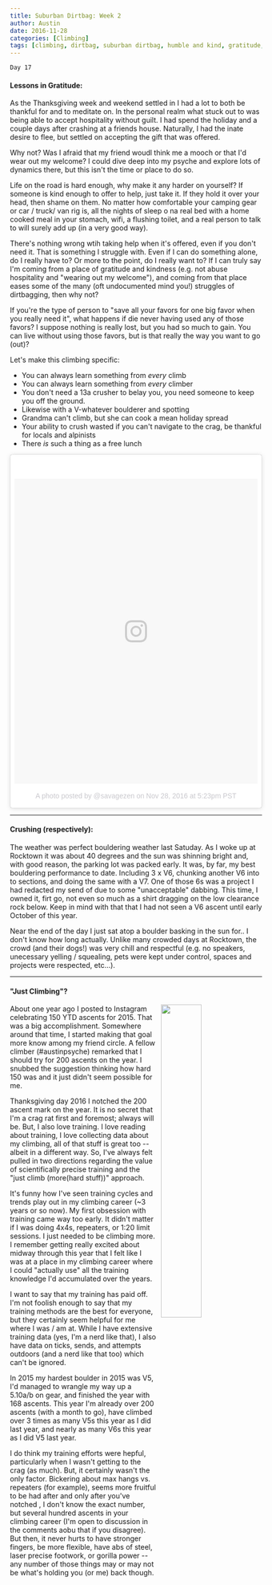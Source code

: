 ```yaml
---
title: Suburban Dirtbag: Week 2
author: Austin
date: 2016-11-28
categories: [Climbing]
tags: [climbing, dirtbag, suburban dirtbag, humble and kind, gratitude, free lunch]
---
```


```
Day 17
```

#### Lessons in Gratitude:

As the Thanksgiving week and weekend settled in I had a lot to both be 
thankful for and to meditate on.  In the personal realm what stuck out to 
was being able to accept hospitality without guilt.  I had spend the 
holiday and a couple days after crashing at a friends house.  Naturally, I 
had the inate desire to flee, but settled on accepting the gift that was 
offered.

Why not?  Was I afraid that my friend woudl think me a mooch or that I'd 
wear out my welcome?  I could dive deep into my psyche and explore lots of 
dynamics there, but this isn't the time or place to do so.  

Life on the road is hard enough, why make it any harder on yourself?  If someone is kind enough to offer to help, just take it.  If they hold 
it over your head, then shame on them.  No matter how comfortable your camping gear or car / truck/ van rig is, all the nights of sleep o na 
real bed with a home cooked meal in your stomach, wifi, a flushing toilet, and a real person to talk to will surely add up (in a very good 
way).

There's nothing wrong wtih taking help when it's offered, even if you don't need it.  That is something I struggle with.  Even if I can do 
something alone, do I really have to?  Or more to the point, do I really want to?  If I can truly say I'm coming from a place of 
gratitude and kindness (e.g. not abuse hospitality and "wearing out my welcome"), and coming from that place eases some of the many 
(oft undocumented mind you!) struggles of dirtbagging, then why not?

If you're the type of person to "save all your favors for one big favor when you really need it", what happens if die never having used any of those 
favors?  I suppose nothing is really lost, but you had so much to gain.  You can live without using those favors, but is that really the way 
you want to go (out)?

Let's make this climbing specific:
- You can always learn something from *every* climb
- You can always learn something from *every* climber
- You don't need a 13a crusher to belay you, you need someone to keep you off the ground.
- Likewise with a V-whatever boulderer and spotting
- Grandma can't climb, but she can cook a mean holiday spread
- Your ability to crush wasted if you can't navigate to the crag, be thankful for locals and alpinists
- There *is* such a thing as a free lunch


<blockquote class="instagram-media" data-instgrm-version="7" style=" background:#FFF; border:0; border-radius:3px; box-shadow:0 0 1px 0 
rgba(0,0,0,0.5),0 1px 10px 0 rgba(0,0,0,0.15); margin: 1px; max-width:658px; padding:0; width:99.375%; width:-webkit-calc(100% - 2px); 
width:calc(100% - 2px);"><div style="padding:8px;"> <div style=" background:#F8F8F8; line-height:0; margin-top:40px; padding:62.5% 0; 
text-align:center; width:100%;"> <div style=" 
background:url(data:image/png;base64,iVBORw0KGgoAAAANSUhEUgAAACwAAAAsCAMAAAApWqozAAAABGdBTUEAALGPC/xhBQAAAAFzUkdCAK7OHOkAAAAMUExURczMzPf399fX1+bm5mzY9AMAAADiSURBVDjLvZXbEsMgCES5/P8/t9FuRVCRmU73JWlzosgSIIZURCjo/ad+EQJJB4Hv8BFt+IDpQoCx1wjOSBFhh2XssxEIYn3ulI/6MNReE07UIWJEv8UEOWDS88LY97kqyTliJKKtuYBbruAyVh5wOHiXmpi5we58Ek028czwyuQdLKPG1Bkb4NnM+VeAnfHqn1k4+GPT6uGQcvu2h2OVuIf/gWUFyy8OWEpdyZSa3aVCqpVoVvzZZ2VTnn2wU8qzVjDDetO90GSy9mVLqtgYSy231MxrY6I2gGqjrTY0L8fxCxfCBbhWrsYYAAAAAElFTkSuQmCC); 
display:block; height:44px; margin:0 auto -44px; position:relative; top:-22px; width:44px;"></div></div><p style=" color:#c9c8cd; 
font-family:Arial,sans-serif; font-size:14px; line-height:17px; margin-bottom:0; margin-top:8px; overflow:hidden; padding:8px 0 7px; 
text-align:center; text-overflow:ellipsis; white-space:nowrap;"><a href="https://www.instagram.com/p/BNYB8WljHYL/" style=" color:#c9c8cd; 
font-family:Arial,sans-serif; font-size:14px; font-style:normal; font-weight:normal; line-height:17px; text-decoration:none;" target="_blank">A 
photo posted by @savagezen</a> on <time style=" font-family:Arial,sans-serif; font-size:14px; line-height:17px;" 
datetime="2016-11-29T01:23:07+00:00">Nov 28, 2016 at 5:23pm PST</time></p></div></blockquote> <script async defer 
src="//platform.instagram.com/en_US/embeds.js"></script>

-----

#### Crushing (respectively):

The weather was perfect bouldering weather last Satuday.  As I woke up at Rocktown it was about 40 degrees and the sun was shinning bright and, 
with good reason, the parking lot was packed early.  It was, by far, my best bouldering performance to date.  Including 3 x V6, chunking 
another V6 into to sections, and doing the same with a V7.  One of those 6s was a project I had redacted my send of due to some "unacceptable" 
dabbing.  This time, I owned it, firt go, not even so much as a shirt dragging on the low clearance rock below.  Keep in mind with that that I 
had not seen a V6 ascent until early October of this year.

Near the end of the day I just sat atop a boulder basking in the sun for.. I don't know how long actually.  Unlike many crowded days at 
Rocktown, the crowd (and their dogs!) was very chill and respectful (e.g. no speakers, unecessary yelling / squealing, pets were kept under 
control, spaces and projects were respected, etc...).

-----

#### "Just Climbing"?

<img style="height: auto; width: 40%; float: right; margin-left: 2%" src="https://drive.google.com/uc?export=view&id=0B2RH_BSaD6YPLVkyWHVfaUx6ejg">

About one year ago I posted to Instagram celebrating 150 YTD ascents for 2015.  That was a big accomplishment.  Somewhere around that time, I 
started making that goal more know among my friend circle.  A fellow climber (#austinpsyche) remarked that I should try for 200 ascents on the 
year.  I snubbed the suggestion thinking how hard 150 was and it just didn't seem possible for me.

Thanksgiving day 2016 I notched the 200 ascent mark on the year.  It is no secret that I'm a crag rat first and foremost; always will be.  But, 
I also love training.  I love reading about training, I love collecting data about my climbing, all of that stuff is great too -- albeit in a 
different way.  So, I've always felt pulled in two directions regarding the value of scientifically precise training and the "just climb 
(more(hard stuff))" approach.

It's funny how I've seen training cycles and trends play out in my climbing career (~3 years or so now).  My first obsession with training came 
way too early.  It didn't matter if I was doing 4x4s, repeaters, or 1:20 limit sessions.  I just needed to be climbing more.  I remember 
getting really excited about midway through this year that I felt like I was at a place in my climbing career where I could "actually use" all 
the training knowledge I'd accumulated over the years.

I want to say that my training has paid off.  I'm not foolish enough to say that my training methods are the best for everyone, but they 
certainly seem helpful for me where I was / am at.  While I have extensive training data (yes, I'm a nerd like that), I also have data on 
ticks, sends, and attempts outdoors (and a nerd like that too) which can't be ignored.

In 2015 my hardest boulder in 2015 was V5, I'd managed to wrangle my way up a 5.10a/b on gear, and finished the year with 168 ascents.  This 
year I'm already over 200 ascents (with a month to go), have climbed over 3 times as many V5s this year as I did last year, and nearly as many 
V6s this year as I did V5 last year.

I do think my training efforts were hepful, particularly when I wasn't getting to the crag (as much).  But, it certainly wasn't the only 
factor.  Bickering about max hangs vs. repeaters (for example), seems more fruitful to be had after and only after you've notched , I 
don't know the exact number, but several hundred ascents in your climbing career (I'm open to discussion in the comments aobu that if you 
disagree).  But then, it never hurts to have stronger fingers, be more flexible, have abs of steel, laser precise footwork, or gorilla power -- 
any number of those things may or may  not be what's holding you (or me) back though.
